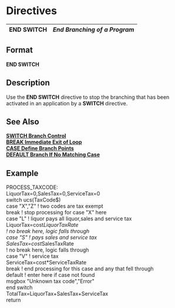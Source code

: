 # Directives

**END SWITCH** |  **_End Branching of a Program_**  
---|---  
  
##  Format

**END SWITCH**

##  Description

Use the **END SWITCH** directive to stop the branching that has been activated in an application by a **SWITCH** directive.

##  See Also

**[SWITCH Branch Control](switch.md)**  
**[BREAK Immediate Exit of Loop](break.md)**  
**[CASE Define Branch Points](case.md)**  
**[DEFAULT Branch If No Matching Case](default.md)**

##  Example

PROCESS_TAXCODE:  
LiquorTax=0,SalesTax=0,ServiceTax=0  
switch ucs(TaxCode$)  
case "X","Z" ! two codes are tax exempt  
break ! stop processing for case "X" here  
case "L" ! liquor pays all liquor,sales and service tax  
LiquorTax=cost*LiquorTaxRate  
! no break here, logic falls through  
case "S" ! pays sales and service tax  
SalesTax=cost*SalesTaxRate  
! no break here, logic falls through  
case "V" ! service tax  
ServiceTax=cost*ServiceTaxRate  
break ! end processing for this case and any that fell through  
default ! enter here if case not found  
msgbox "Unknown tax code","Error"  
end switch  
TotalTax=LiquorTax+SalesTax+ServiceTax  
return
